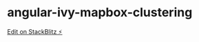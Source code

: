 # angular-ivy-mapbox-clustering

[Edit on StackBlitz ⚡️](https://stackblitz.com/edit/angular-ivy-mapbox-clustering)